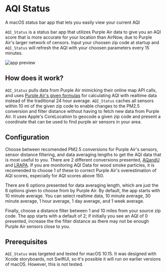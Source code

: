# AQI Status
A macOS status bar app that lets you easily view your current AQI

`AQI_Status` is a status bar app that utilizes Purple Air data to give you an AQI score that is more accurate for your location than AirNow, due to Purple Air's larger network of censors. Input your choosen zip code at startup and `AQI_Status` will refresh the AQI with your choosen parameters every 15 minutes. 

![app preview](https://i.imgur.com/jDDlnMB.png)

## How does it work?

`AQI_Status` pulls data from Purple Air mimicking their online map API calls, and uses [Purple Air's given formulas](https://docs.google.com/document/d/15ijz94dXJ-YAZLi9iZ_RaBwrZ4KtYeCy08goGBwnbCU/edit) for calculating AQI with realtime data instead of the traditional 24 hour average. `AQI_Status` caches all sensors within 10 mi of the given zip code to enable changes to the PM2.5 conversion and filter distance without having to fetch new data from Purple Air. It uses Apple's CoreLocation to geocode a given zip code and present a coordinate that can be used to find purple air sensors in your area. 

## Configuration

Choose between recomended PM2.5 conversions for Purple Air's sensors, sensor distance filtering, and data averaging lengths to get the AQI data that is most useful to you. There are 2 different conversions presented, [AQandU](https://www.aqandu.org/airu_sensor#calibrationSection) and [LRAPA](https://www.lrapa.org/DocumentCenter/View/4147/PurpleAir-Correction-Summary). If you are monitoring AQI Data for wood smoke particles, it is recomended to choose 1 of these to correct Purple Air's overestimation of AQI scores, especially for AQI scores above 150. 

There are 6 options presented for data averaging length, which are just the 6 options given to choose from by Purple Air. By default, the app starts with 10 minute average. You can select realtime data, 10 minute average, 30 minute average, 1 hour average, 1 day average, and 1 week average. 

Finally, choose a distance filter between 1 and 10 miles from your source zip code. The app starts with a default of 2; if initially you see an AQI of 0 presented, increase the the filter distance as there may not be enough Purple Air sensors close to you. 

## Prerequisites 

`AQI_Status` was targeted and tested for macOS 10.15. It was designed with Xcode storyboards, not SwiftUI, so it's possible it will run on earlier versions of macOS. However, this is not tested.
